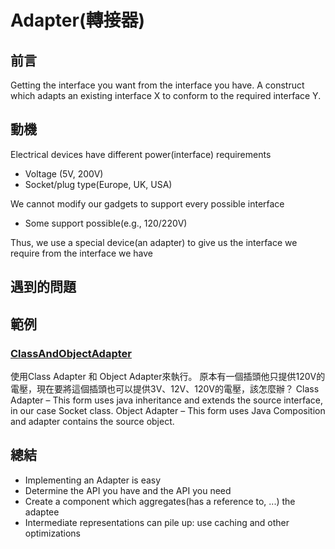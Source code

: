 # Adapter(轉接器)

## 前言
Getting the interface you want from the interface you have.
A construct which adapts an existing interface X to conform to the required interface Y.

## 動機
Electrical devices have different power(interface) requirements
- Voltage (5V, 200V)
- Socket/plug type(Europe, UK, USA)

We cannot modify our gadgets to support every possible interface
- Some support possible(e.g., 120/220V)

Thus, we use a special device(an adapter) to give us the interface we require from the interface we have

## 遇到的問題


## 範例
### [ClassAndObjectAdapter](https://github.com/changemyminds/Design-and-Pattern/tree/master/Adapter/ClassAndObjectAdapter/src)
使用Class Adapter 和 Object Adapter來執行。
原本有一個插頭他只提供120V的電壓，現在要將這個插頭也可以提供3V、12V、120V的電壓，該怎麼辦？
Class Adapter – This form uses java inheritance and extends the source interface, in our case Socket class.
Object Adapter – This form uses Java Composition and adapter contains the source object.
 
## 總結
- Implementing an Adapter is easy
- Determine the API you have and the API you need
- Create a component which aggregates(has a reference to, ...) the adaptee
- Intermediate representations can pile up: use caching and other optimizations